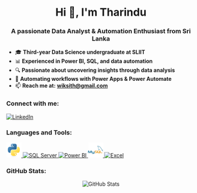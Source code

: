 <h1 align="center">Hi 👋, I'm Tharindu</h1>
<h3 align="center">A passionate Data Analyst & Automation Enthusiast from Sri Lanka</h3>

- 🎓 **Third-year Data Science undergraduate at SLIIT**  
- 📊 **Experienced in Power BI, SQL, and data automation**  
- 🔍 **Passionate about uncovering insights through data analysis**  
- 🤖 **Automating workflows with Power Apps & Power Automate**  
- 📫 **Reach me at:** **wiksith@gmail.com**

<h3 align="left">Connect with me:</h3>
<p align="left">
  <a href="https://www.linkedin.com/in/wiksith/" target="_blank">
    <img src="https://img.shields.io/badge/LinkedIn-blue?style=flat&logo=linkedin" alt="LinkedIn" />
  </a>
</p>

<h3 align="left">Languages and Tools:</h3>
<p align="left">
  <a href="https://www.python.org" target="_blank"> 
    <img src="https://raw.githubusercontent.com/devicons/devicon/master/icons/python/python-original.svg" alt="Python" width="40" height="40"/> 
  </a> 
  <a href="https://www.microsoft.com/en-us/sql-server" target="_blank"> 
    <img src="https://www.svgrepo.com/show/303229/microsoft-sql-server-logo.svg" alt="SQL Server" width="40" height="40"/> 
  </a> 
  <a href="https://powerbi.microsoft.com/" target="_blank"> 
    <img src="https://upload.wikimedia.org/wikipedia/commons/c/cf/Power_BI_logo.svg" alt="Power BI" width="40" height="40"/> 
  </a> 
  <a href="https://www.mysql.com/" target="_blank"> 
    <img src="https://raw.githubusercontent.com/devicons/devicon/master/icons/mysql/mysql-original-wordmark.svg" alt="MySQL" width="40" height="40"/> 
  </a> 
  <a href="https://www.microsoft.com/en-us/microsoft-365/excel" target="_blank"> 
    <img src="https://upload.wikimedia.org/wikipedia/commons/8/86/Microsoft_Excel_2013-2019_logo.svg" alt="Excel" width="40" height="40"/> 
  </a>
</p>

<h3 align="left">GitHub Stats:</h3>
<p align="center">
  <img src="https://github-readme-stats.vercel.app/api/top-langs?username=tharinduwik&show_icons=true&locale=en&layout=compact" alt="GitHub Stats" />
</p>
